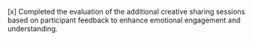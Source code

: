 [x] Completed the evaluation of the additional creative sharing sessions based on participant feedback to enhance emotional engagement and understanding.